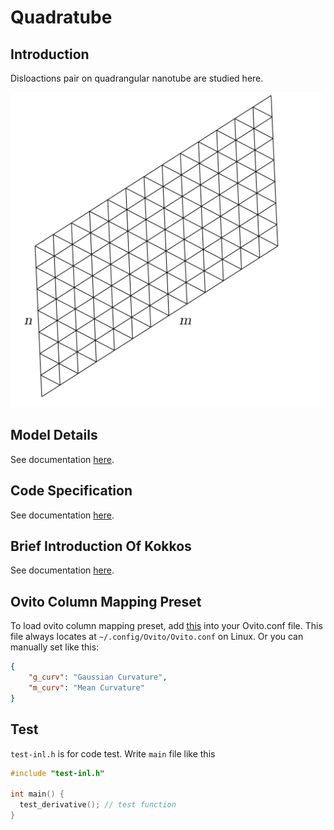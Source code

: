 # Quadratube

## Introduction
Disloactions pair on quadrangular nanotube are studied here.

![triangular grid](doc/fig/grid_3.svg)

## Model Details
See documentation [here](doc/md/model.md).

## Code Specification
See documentation [here](doc/md/code.md).

## Brief Introduction Of Kokkos
See documentation [here](doc/md/kokkos.md).

## Ovito Column Mapping Preset
To load ovito column mapping preset, add [this](etc/ovito_preset.txt) into your Ovito.conf file. This file always locates at `~/.config/Ovito/Ovito.conf` on Linux. Or you can manually set like this:
```json
{
    "g_curv": "Gaussian Curvature",
    "m_curv": "Mean Curvature"
}
```

## Test
`test-inl.h` is for code test. Write `main` file like this

```cpp
#include "test-inl.h"

int main() {
  test_derivative(); // test function
}
```
